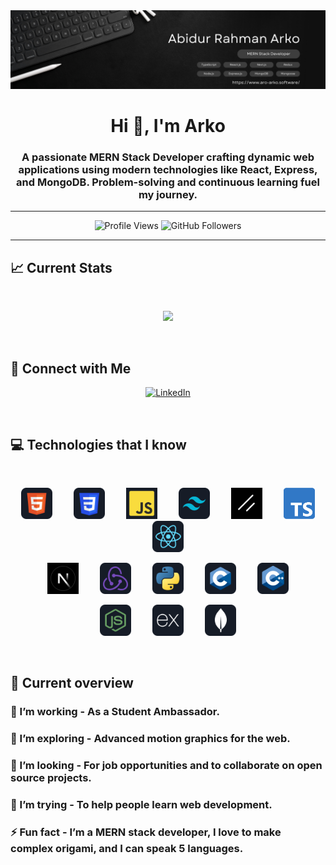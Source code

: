 <a href="https://www.aro-arko.software/">
<img src="/images/banner.png" />
</a>

<h1 align="center">Hi 👋, I'm Arko</h1>

### <p align="center">A passionate MERN Stack Developer crafting dynamic web applications using modern technologies like React, Express, and MongoDB. Problem-solving and continuous learning fuel my journey.</p>

---

<p align="center">
  <img src="https://komarev.com/ghpvc/?username=aro-arko&label=Profile%20Views&color=8A2BE2&style=flat" alt="Profile Views" />
  <img src="https://img.shields.io/github/followers/aro-arko?label=Followers&logo=github&logoColor=white&style=flat&color=8A2BE2" alt="GitHub Followers" />
</p>

---

## :chart_with_upwards_trend: Current Stats

<br />
<p align="center">
  <img width="60%" src="img src="https://github-readme-streak-stats.herokuapp.com?user=aro-arko" />
</p>
<br />

## 🔗 Connect with Me

<p align="center">
  <a href="https://linkedin.com/in/aroarko" target="_blank">
    <img src="https://img.shields.io/badge/LinkedIn-8A2BE2?style=flat-square&logo=linkedin&logoColor=white" alt="LinkedIn" style="height:40px;" />
  </a>
  <!-- &nbsp;&nbsp;&nbsp;&nbsp;&nbsp;&nbsp;&nbsp;&nbsp;&nbsp;&nbsp;
  <a href="https://facebook.com/aroarko28" target="_blank">
    <img src="https://img.shields.io/badge/Facebook-8A2BE2?style=flat-square&logo=facebook&logoColor=white" alt="Facebook" style="height:40px;" />
  </a> -->
</p>

<br />

## :computer: Technologies that I know

<br>
<p align="center">
  <img src="./images/HTML.png" height="50" style="margin: 0 15px;"/>
  <img src="./images/css.png" height="50" style="margin: 0 15px;"/>
  <img src="./images/js.png" height="50" style="margin: 0 15px;"/>
  <img src="./images/tailwind.png" height="50" style="margin: 0 15px;"/>
  <img src="./images/shadcn.png" height="50" style="margin: 0 15px;"/>
  <img src="./images/typescript.png" height="50" style="margin: 0 15px;"/>
  <img src="./images/react.png" height="50" style="margin: 0 15px;"/>
</p>
<p align="center">
  <img src="./images/nextjs.jpeg" height="50" style="margin: 0 15px;"/>
  <img src="./images/redux.png" height="50" style="margin: 0 15px;"/>
  <img src="./images/python.png" height="50" style="margin: 0 15px;"/>
  <img src="./images/c.png" height="50" style="margin: 0 15px;"/>
  <img src="./images/cpp.png" height="50" style="margin: 0 15px;"/>
</p>
<p align="center">
  <img src="./images/node.png" height="50" style="margin: 0 15px;"/>
  <img src="./images/express.png" height="50" style="margin: 0 15px;"/>
  <img src="./images/mongo.png" height="50" style="margin: 0 15px;"/>
</p>
<br/>

## :eyes: Current overview

### 🔭 I’m working - As a Student Ambassador.

### 🌱 I’m exploring - Advanced motion graphics for the web.

### 👯 I’m looking - For job opportunities and to collaborate on open source projects.

### 🤔 I’m trying - To help people learn web development.

### ⚡ Fun fact - I’m a MERN stack developer, I love to make complex origami, and I can speak 5 languages.
